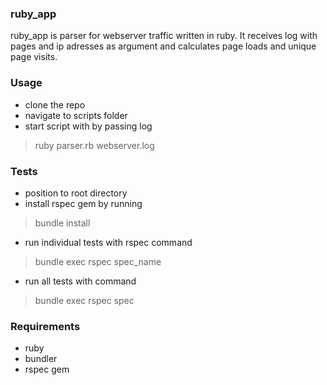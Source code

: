 ### ruby_app
ruby_app is parser for webserver traffic written in ruby.
It receives log with pages and ip adresses as argument and
calculates page loads and unique page visits.

### Usage
- clone the repo
- navigate to scripts folder
- start script with by passing log
> ruby parser.rb webserver.log

### Tests
- position to root directory
- install rspec gem by running
> bundle install
- run individual tests with rspec command
> bundle exec rspec spec_name
- run all tests with command
> bundle exec rspec spec

### Requirements
- ruby
- bundler
- rspec gem

